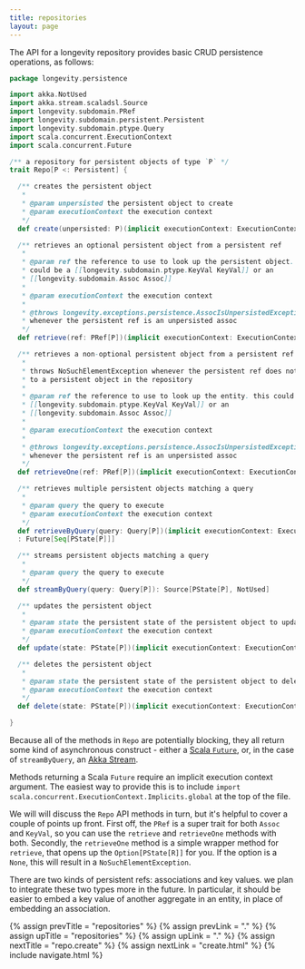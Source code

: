 ```yaml
---
title: repositories
layout: page
---
```


The API for a longevity repository provides basic CRUD persistence
operations, as follows:

```scala
package longevity.persistence

import akka.NotUsed
import akka.stream.scaladsl.Source
import longevity.subdomain.PRef
import longevity.subdomain.persistent.Persistent
import longevity.subdomain.ptype.Query
import scala.concurrent.ExecutionContext
import scala.concurrent.Future

/** a repository for persistent objects of type `P` */
trait Repo[P <: Persistent] {

  /** creates the persistent object
   * 
   * @param unpersisted the persistent object to create
   * @param executionContext the execution context
   */
  def create(unpersisted: P)(implicit executionContext: ExecutionContext): Future[PState[P]]

  /** retrieves an optional persistent object from a persistent ref
   * 
   * @param ref the reference to use to look up the persistent object. this
   * could be a [[longevity.subdomain.ptype.KeyVal KeyVal]] or an
   * [[longevity.subdomain.Assoc Assoc]]
   * 
   * @param executionContext the execution context
   * 
   * @throws longevity.exceptions.persistence.AssocIsUnpersistedException
   * whenever the persistent ref is an unpersisted assoc
   */
  def retrieve(ref: PRef[P])(implicit executionContext: ExecutionContext): Future[Option[PState[P]]]

  /** retrieves a non-optional persistent object from a persistent ref
   * 
   * throws NoSuchElementException whenever the persistent ref does not refer
   * to a persistent object in the repository
   * 
   * @param ref the reference to use to look up the entity. this could be a
   * [[longevity.subdomain.ptype.KeyVal KeyVal]] or an
   * [[longevity.subdomain.Assoc Assoc]]
   *
   * @param executionContext the execution context
   * 
   * @throws longevity.exceptions.persistence.AssocIsUnpersistedException
   * whenever the persistent ref is an unpersisted assoc
   */
  def retrieveOne(ref: PRef[P])(implicit executionContext: ExecutionContext): Future[PState[P]]

  /** retrieves multiple persistent objects matching a query
   * 
   * @param query the query to execute
   * @param executionContext the execution context
   */
  def retrieveByQuery(query: Query[P])(implicit executionContext: ExecutionContext)
  : Future[Seq[PState[P]]]

  /** streams persistent objects matching a query
   * 
   * @param query the query to execute
   */
  def streamByQuery(query: Query[P]): Source[PState[P], NotUsed]

  /** updates the persistent object
   * 
   * @param state the persistent state of the persistent object to update
   * @param executionContext the execution context
   */
  def update(state: PState[P])(implicit executionContext: ExecutionContext): Future[PState[P]]

  /** deletes the persistent object
   * 
   * @param state the persistent state of the persistent object to delete
   * @param executionContext the execution context
   */
  def delete(state: PState[P])(implicit executionContext: ExecutionContext): Future[Deleted[P]]

}
```

Because all of the methods in `Repo` are potentially blocking, they
all return some kind of asynchronous construct - either a [Scala
`Future`](http://www.scala-lang.org/api/current/index.html#scala.concurrent.Future),
or, in the case of `streamByQuery`, an [Akka
Stream](http://doc.akka.io/docs/akka/2.4.6/scala/stream/index.html).

Methods returning a Scala `Future` require an implicit execution
context argument. The easiest way to provide this is to include
`import scala.concurrent.ExecutionContext.Implicits.global` at the top
of the file.

We will will discuss the `Repo` API methods in turn, but it's helpful
to cover a couple of points up front. First off, the `PRef` is a super
trait for both `Assoc` and `KeyVal`, so you can use the `retrieve` and
`retrieveOne` methods with both. Secondly, the `retrieveOne` method is
a simple wrapper method for `retrieve`, that opens up the
`Option[PState[R]]` for you. If the option is a `None`, this will
result in a `NoSuchElementException`.

<div class = "blue-side-bar">

There are two kinds of persistent refs: associations and key
values. we plan to integrate these two types more in the future. In
particular, it should be easier to embed a key value of another
aggregate in an entity, in place of embedding an association.

</div>

{% assign prevTitle = "repositories" %}
{% assign prevLink = "." %}
{% assign upTitle = "repositories" %}
{% assign upLink = "." %}
{% assign nextTitle = "repo.create" %}
{% assign nextLink = "create.html" %}
{% include navigate.html %}
